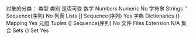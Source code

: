 对象的分类：
类型                   类别             是否可变
数字 Numbers          Numeric            No
字符串 Strings ''     Sequence(序列)     No
列表 Lists []         Sequence(序列)     Yes
字典 Dictionaries {}  Mapping           Yes
元组 Tuples ()        Sequence(序列)     No
文件 Files            Extension          N/A
集合 Sets  {}         Set                Yes
